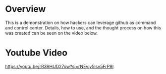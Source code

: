 # Overview

This is a demonstration on how hackers can leverage github as command and control
center. Details, how to use, and the thought process on how this was created
can be seen on the video below.

# Youtube Video

https://youtu.be/rR3RHUD27ow?si=rNEvjv5lsv5FrP8I
